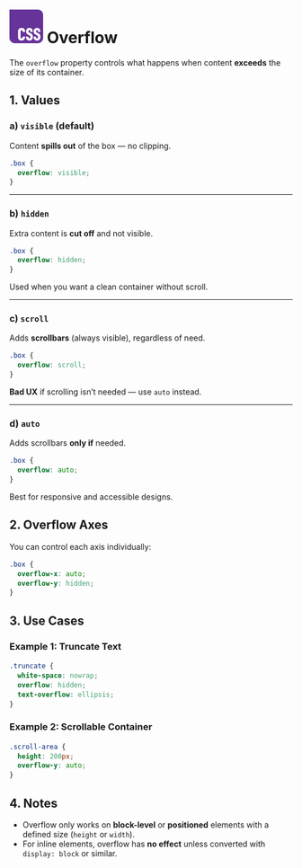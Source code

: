 # ![ ](../assets/css-logo.svg) Overflow

The `overflow` property controls what happens when content **exceeds** the size of its container.

## 1. Values

### a) `visible` (default)

Content **spills out** of the box — no clipping.

```css
.box {
  overflow: visible;
}
```

---

### b) `hidden`

Extra content is **cut off** and not visible.

```css
.box {
  overflow: hidden;
}
```

Used when you want a clean container without scroll.

---

### c) `scroll`

Adds **scrollbars** (always visible), regardless of need.

```css
.box {
  overflow: scroll;
}
```

**Bad UX** if scrolling isn’t needed — use `auto` instead.

---

### d) `auto`

Adds scrollbars **only if** needed.

```css
.box {
  overflow: auto;
}
```

Best for responsive and accessible designs.

## 2. Overflow Axes

You can control each axis individually:

```css
.box {
  overflow-x: auto;
  overflow-y: hidden;
}
```

## 3. Use Cases

### Example 1: Truncate Text

```css
.truncate {
  white-space: nowrap;
  overflow: hidden;
  text-overflow: ellipsis;
}
```

### Example 2: Scrollable Container

```css
.scroll-area {
  height: 200px;
  overflow-y: auto;
}
```

## 4. Notes

- Overflow only works on **block-level** or **positioned** elements with a defined size (`height` or `width`).
- For inline elements, overflow has **no effect** unless converted with `display: block` or similar.